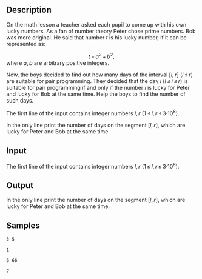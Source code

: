 ## Description

<div><p>On the math lesson a teacher asked each pupil to come up with his own lucky numbers. As a fan of number theory Peter chose prime numbers. Bob was more original. He said that number <span class="tex-span"><i>t</i></span> is his lucky number, if it can be represented as: </p><center class="tex-equation"><span class="tex-span"><i>t</i> = <i>a</i><sup class="upper-index">2</sup> + <i>b</i><sup class="upper-index">2</sup>, </span></center> where <span class="tex-span"><i>a</i>, <i>b</i></span> are arbitrary positive integers.<p>Now, the boys decided to find out how many days of the interval <span class="tex-span">[<i>l</i>, <i>r</i>]</span> (<span class="tex-span"><i>l</i> ≤ <i>r</i></span>) are suitable for pair programming. They decided that the day <span class="tex-span"><i>i</i></span> (<span class="tex-span"><i>l</i> ≤ <i>i</i> ≤ <i>r</i></span>) is suitable for pair programming if and only if the number <span class="tex-span"><i>i</i></span> is lucky for Peter and lucky for Bob at the same time. Help the boys to find the number of such days.</p></div><div class="input-specification"><p>The first line of the input contains integer numbers <span class="tex-span"><i>l</i>, <i>r</i></span> (<span class="tex-span">1 ≤ <i>l</i>, <i>r</i> ≤ 3·10<sup class="upper-index">8</sup></span>).</p></div><div class="output-specification"><p>In the only line print the number of days on the segment <span class="tex-span">[<i>l</i>, <i>r</i>]</span>, which are lucky for Peter and Bob at the same time.</p></div>


## Input

<p>The first line of the input contains integer numbers <span class="tex-span"><i>l</i>, <i>r</i></span> (<span class="tex-span">1 ≤ <i>l</i>, <i>r</i> ≤ 3·10<sup class="upper-index">8</sup></span>).</p>


## Output

<p>In the only line print the number of days on the segment <span class="tex-span">[<i>l</i>, <i>r</i>]</span>, which are lucky for Peter and Bob at the same time.</p>


## Samples

```input1
3 5

```

```output1
1

```






```input2
6 66

```

```output2
7

```



